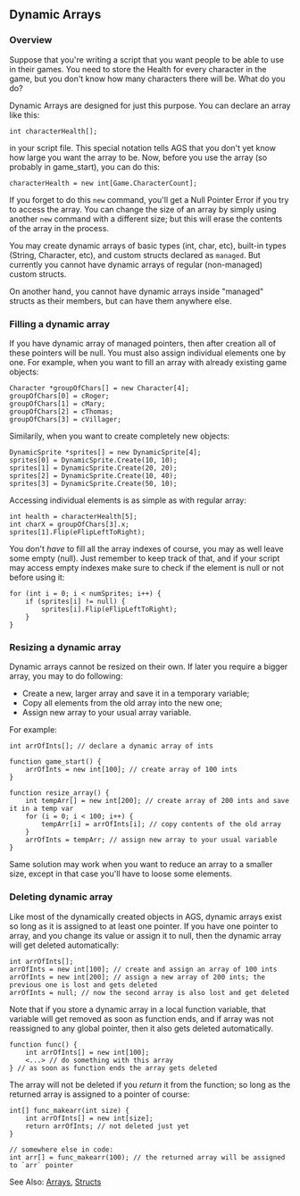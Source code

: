 ## Dynamic Arrays

### Overview

Suppose that you're writing a script that you want people to be able to
use in their games. You need to store the Health for every character in
the game, but you don't know how many characters there will be. What do
you do?

Dynamic Arrays are designed for just this purpose. You can declare an
array like this:

`int characterHealth[];`

in your script file. This special notation tells AGS that you don't yet
know how large you want the array to be. Now, before you use the array
(so probably in game_start), you can do this:

`characterHealth = new int[Game.CharacterCount];`

If you forget to do this `new` command, you'll get a Null Pointer Error
if you try to access the array. You can change the size of an array by
simply using another `new` command with a different size; but this will
erase the contents of the array in the process.

You may create dynamic arrays of basic types (int, char, etc), built-in types (String,
Character, etc), and custom structs declared as `managed`. But currently you cannot have dynamic arrays of regular (non-managed) custom structs.

On another hand, you cannot have dynamic arrays inside "managed" structs as their members, but can have them anywhere else.

### Filling a dynamic array

If you have dynamic array of managed pointers, then after creation all of these pointers will be null. You must also assign individual elements one by one. For example, when you want to fill an array with already existing game objects:

```
Character *groupOfChars[] = new Character[4];
groupOfChars[0] = cRoger;
groupOfChars[1] = cMary;
groupOfChars[2] = cThomas;
groupOfChars[3] = cVillager;
```

Similarily, when you want to create completely new objects:

```
DynamicSprite *sprites[] = new DynamicSprite[4];
sprites[0] = DynamicSprite.Create(10, 10);
sprites[1] = DynamicSprite.Create(20, 20);
sprites[2] = DynamicSprite.Create(10, 40);
sprites[3] = DynamicSprite.Create(50, 10);
```

Accessing individual elements is as simple as with regular array:

```
int health = characterHealth[5];
int charX = groupOfChars[3].x;
sprites[1].Flip(eFlipLeftToRight);
```

You don't *have* to fill all the array indexes of course, you may as well leave some empty (null). Just remember to keep track of that, and if your script may access empty indexes make sure to check if the element is null or not before using it:

```
for (int i = 0; i < numSprites; i++) {
    if (sprites[i] != null) {
        sprites[i].Flip(eFlipLeftToRight);
    }
}
```

### Resizing a dynamic array

Dynamic arrays cannot be resized on their own. If later you require a bigger array, you may to do following:
* Create a new, larger array and save it in a temporary variable;
* Copy all elements from the old array into the new one;
* Assign new array to your usual array variable.

For example:

```
int arrOfInts[]; // declare a dynamic array of ints

function game_start() {
    arrOfInts = new int[100]; // create array of 100 ints
}

function resize_array() {
    int tempArr[] = new int[200]; // create array of 200 ints and save it in a temp var
    for (i = 0; i < 100; i++) {
        tempArr[i] = arrOfInts[i]; // copy contents of the old array
    }
    arrOfInts = tempArr; // assign new array to your usual variable
}
```

Same solution may work when you want to reduce an array to a smaller size, except in that case you'll have to loose some elements.

### Deleting dynamic array

Like most of the dynamically created objects in AGS, dynamic arrays exist so long as it is assigned to at least one pointer. If you have one pointer to array, and you change its value or assign it to null, then the dynamic array will get deleted automatically:

```
int arrOfInts[];
arrOfInts = new int[100]; // create and assign an array of 100 ints
arrOfInts = new int[200]; // assign a new array of 200 ints; the previous one is lost and gets deleted
arrOfInts = null; // now the second array is also lost and get deleted
```

Note that if you store a dynamic array in a local function variable, that variable will get removed as soon as function ends, and if array was not reassigned to any global pointer, then it also gets deleted automatically.

```
function func() {
    int arrOfInts[] = new int[100];
    <...> // do something with this array
} // as soon as function ends the array gets deleted
```

The array will not be deleted if you *return* it from the function; so long as the returned array is assigned to a pointer of course:

```
int[] func_makearr(int size) {
    int arrOfInts[] = new int[size];
    return arrOfInts; // not deleted just yet
}

// somewhere else in code:
int arr[] = func_makearr(100); // the returned array will be assigned to `arr` pointer
```

See Also: [Arrays](ScriptKeywords#arrays), [Structs](ScriptKeywords#struct)
